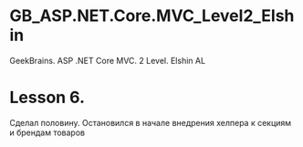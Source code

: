 # GB_ASP.NET.Core.MVC_Level2_Elshin
GeekBrains.  ASP .NET Core MVC. 2 Level. Elshin AL

# Lesson 6. 
Сделал половину. Остановился в начале внедрения хелпера к секциям и брендам товаров
